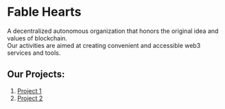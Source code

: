 # Fable Hearts

A decentralized autonomous organization that honors the original idea and values of blockchain.  
Our activities are aimed at creating convenient and accessible web3 services and tools.

## Our Projects:
1. [Project 1](https://github.com/Tail-Talks)
2. [Project 2](https://github.com/Grifon-VPN)
